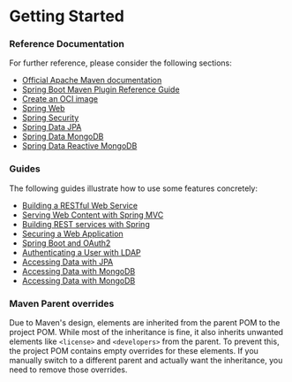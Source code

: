 # Getting Started

### Reference Documentation
For further reference, please consider the following sections:

* [Official Apache Maven documentation](https://maven.apache.org/guides/index.html)
* [Spring Boot Maven Plugin Reference Guide](https://docs.spring.io/spring-boot/3.5.0-M2/maven-plugin)
* [Create an OCI image](https://docs.spring.io/spring-boot/3.5.0-M2/maven-plugin/build-image.html)
* [Spring Web](https://docs.spring.io/spring-boot/3.5.0-M2/reference/web/servlet.html)
* [Spring Security](https://docs.spring.io/spring-boot/3.5.0-M2/reference/web/spring-security.html)
* [Spring Data JPA](https://docs.spring.io/spring-boot/3.5.0-M2/reference/data/sql.html#data.sql.jpa-and-spring-data)
* [Spring Data MongoDB](https://docs.spring.io/spring-boot/3.5.0-M2/reference/data/nosql.html#data.nosql.mongodb)
* [Spring Data Reactive MongoDB](https://docs.spring.io/spring-boot/3.5.0-M2/reference/data/nosql.html#data.nosql.mongodb)

### Guides
The following guides illustrate how to use some features concretely:

* [Building a RESTful Web Service](https://spring.io/guides/gs/rest-service/)
* [Serving Web Content with Spring MVC](https://spring.io/guides/gs/serving-web-content/)
* [Building REST services with Spring](https://spring.io/guides/tutorials/rest/)
* [Securing a Web Application](https://spring.io/guides/gs/securing-web/)
* [Spring Boot and OAuth2](https://spring.io/guides/tutorials/spring-boot-oauth2/)
* [Authenticating a User with LDAP](https://spring.io/guides/gs/authenticating-ldap/)
* [Accessing Data with JPA](https://spring.io/guides/gs/accessing-data-jpa/)
* [Accessing Data with MongoDB](https://spring.io/guides/gs/accessing-data-mongodb/)
* [Accessing Data with MongoDB](https://spring.io/guides/gs/accessing-data-mongodb/)

### Maven Parent overrides

Due to Maven's design, elements are inherited from the parent POM to the project POM.
While most of the inheritance is fine, it also inherits unwanted elements like `<license>` and `<developers>` from the parent.
To prevent this, the project POM contains empty overrides for these elements.
If you manually switch to a different parent and actually want the inheritance, you need to remove those overrides.

